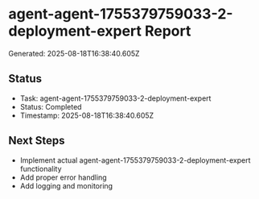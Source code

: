 # agent-agent-1755379759033-2-deployment-expert Report

Generated: 2025-08-18T16:38:40.605Z

## Status
- Task: agent-agent-1755379759033-2-deployment-expert
- Status: Completed
- Timestamp: 2025-08-18T16:38:40.605Z

## Next Steps
- Implement actual agent-agent-1755379759033-2-deployment-expert functionality
- Add proper error handling
- Add logging and monitoring
